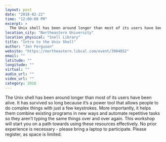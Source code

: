 ```yaml
---
layout: post
date: "2018-02-22"
time: "12:00:00 PM"
excerpt: >
  The Unix shell has been around longer than most of its users have been alive. It has survived so long because it’s a power tool that allows ...
location_city: "Northeastern University"
location_physical: "Snell Library"
title: "Intro to the Unix Shell"
author: "Jen Ferguson"
website: "https://northeastern.libcal.com/event/3904852"
email: ""
latitude: ""
longitude: ""
virtual: ""
audio_url: ""
video_url: ""
category: 2018
---
```


The Unix shell has been around longer than most of its users have been alive. It has survived so long because it’s a power tool that allows people to do complex things with just a few keystrokes. More importantly, it helps them combine existing programs in new ways and automate repetitive tasks so they aren’t typing the same things over and over again. This workshop will start you on a path towards using these resources effectively.  No prior experience is necessary - please bring a laptop to participate.  Please register, as space is limited.  
